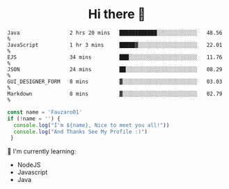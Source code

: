 <h1  align='center'> Hi there 👋 </h1>

<p align='center'> </p>

<!--START_SECTION:waka-->

```text
Java                2 hrs 20 mins   ████████████░░░░░░░░░░░░░   48.56 %
JavaScript          1 hr 3 mins     █████▓░░░░░░░░░░░░░░░░░░░   22.01 %
EJS                 34 mins         ███░░░░░░░░░░░░░░░░░░░░░░   11.76 %
JSON                24 mins         ██░░░░░░░░░░░░░░░░░░░░░░░   08.29 %
GUI_DESIGNER_FORM   8 mins          ▓░░░░░░░░░░░░░░░░░░░░░░░░   03.03 %
Markdown            8 mins          ▓░░░░░░░░░░░░░░░░░░░░░░░░   02.79 %
```

<!--END_SECTION:waka-->

```javascript
const name = 'Fauzaro01'
if (!name = '') {
  console.log("I'm ${name}, Nice to meet you all!"))
  console.log("And Thanks See My Profile :)")
 }
```

:page_with_curl: I'm currently learning:
- NodeJS
- Javascript
- Java

